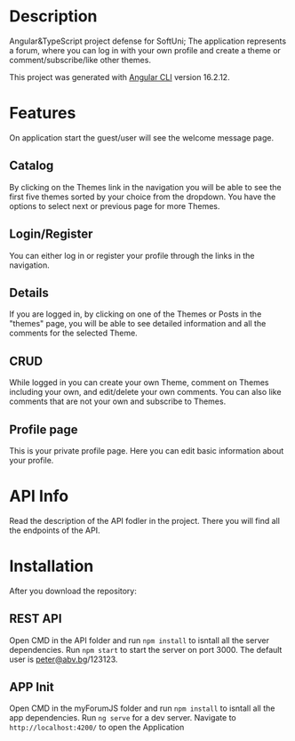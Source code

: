 

# Description
Angular&amp;TypeScript project defense for SoftUni;
The application represents a forum, where you can log in with your own profile and
create a theme or comment/subscribe/like other themes.

This project was generated with [Angular CLI](https://github.com/angular/angular-cli) version 16.2.12.

# Features
On application start the guest/user will see the welcome message page.

## Catalog 
By clicking on the Themes link in the navigation you will be able to see the first five themes sorted by your choice from the dropdown.
You have the options to select next or previous page for more Themes.

## Login/Register
You can either log in or register your profile through the links in the navigation.

## Details
If you are logged in, by clicking on one of the Themes or Posts in the "themes" page, you will be able to see detailed information and all the comments for the selected Theme.

## CRUD
While logged in you can create your own Theme, comment on Themes including your own, and edit/delete your own comments.
You can also like comments that are not your own and subscribe to Themes.

## Profile page
This is your private profile page. Here you can edit basic information about your profile.

# API Info
Read the description of the API fodler in the project.
There you will find all the endpoints of the API.

# Installation
After you download the repository:

## REST API
Open CMD in the API folder and run `npm install` to isntall all the server dependencies.
Run `npm start` to start the server on port 3000.
The default user is peter@abv.bg/123123.

## APP Init
Open CMD in the myForumJS folder and run `npm install` to isntall all the app dependencies.
Run `ng serve` for a dev server. Navigate to `http://localhost:4200/` to open the Application






